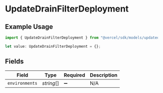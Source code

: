 # UpdateDrainFilterDeployment

## Example Usage

```typescript
import { UpdateDrainFilterDeployment } from "@vercel/sdk/models/updatedrainop.js";

let value: UpdateDrainFilterDeployment = {};
```

## Fields

| Field              | Type               | Required           | Description        |
| ------------------ | ------------------ | ------------------ | ------------------ |
| `environments`     | *string*[]         | :heavy_minus_sign: | N/A                |